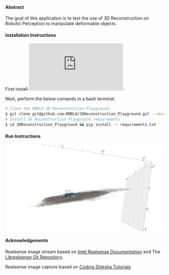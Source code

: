 #### Abstract
The goal of this application is to test the use of 3D Reconstruction on Robotic Perception to manipulate deformable objects. 

#### Installation Instructions

First install ![OpenSfM dependenciese and build the library](https://opensfm.org/docs/building.html).

Next, perform the below comands in a bash terminal. 

```bash
# Clone the RMDLO 3D Reconstruction Playground
$ git clone git@github.com:RMDLO/3DReconstruction_Playground.git --recurse-submodules
# Install 3D Reconstruction Playground requirements
$ cd 3DReconstruction_Playground && pip install -r requirements.txt
```

#### Run Instructions


<p align="center">
  <img src="images/adafruit.png" width="500" title="hover text">
</p>

#### Acknowledgements

Realsense image stream based on [Intel Realsense Documentation](https://dev.intelrealsense.com/docs/python2) and The [Librealsense Git Repository](https://github.com/IntelRealSense/librealsense).

Realsense image capture based on [Coding Shiksha Tutorials](https://codingshiksha.com/)
